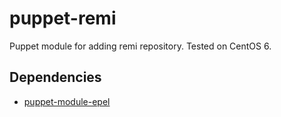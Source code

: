 puppet-remi
===========

Puppet module for adding remi repository. Tested on CentOS 6.


Dependencies
--------------
* [puppet-module-epel](https://github.com/stahnma/puppet-module-epel)
